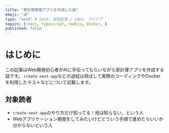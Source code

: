 ```yaml
---
title: "家計簿管理アプリを作成した話"
emoji: "💰"
type: "tech" # tech: 技術記事 / idea: アイデア
topics: [react, typescript, nodejs, Docker, ]
published: false
---
```

# はじめに
この記事はWeb開発初心者がAIに手伝ってもらいながら家計簿アプリを作成する話です。
`create-next-app`などの過程は飛ばして実際のコーディングやDockerを利用したテストなどについて記載します。

## 対象読者
- `create-next-app`のやり方だけ知ってる！他は知らない、という人
- Webアプリケーション開発をしてみたいけどどういう手順で進めたらいいか分からないという人